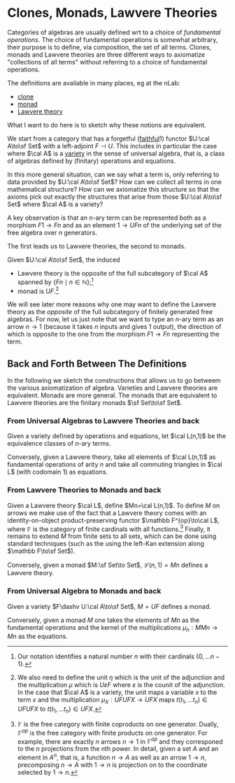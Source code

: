 # Clones, Monads, Lawvere Theories

Categories of algebras are usually defined wrt to a choice of *fundamental operations*. The choice of fundamental operations is somewhat arbitrary, their purpose is to define, via composition, the set of all terms. Clones, monads and Lawvere theories are three different ways to axiomatize "collections of all terms" without referring to a choice of fundamental operations.

The definitions are available in many places, eg at the nLab:
- [clone](https://ncatlab.org/nlab/show/clone#definition)
- [monad](https://ncatlab.org/nlab/show/monad#definition)
- [Lawvere theory](https://ncatlab.org/nlab/show/Lawvere+theory#definition)

What I want to do here is to sketch why these notions are equivalent.

We start from a category that has a forgetful ([faithful](https://ncatlab.org/nlab/show/faithful+functor)1) functor $U:\cal A\to\sf Set$ with a left-adjoint $F\dashv U$. This includes in particular the case where $\cal A$ is a [variety](https://ncatlab.org/nlab/show/variety+of+algebras#definitions) in the sense of universal algebra, that is, a class of algebras defined by (finitary) operations and equations. 

In this more general situation, can we say what a term is, only referring to data provided by $U:\cal A\to\sf Set$? How can we collect all terms in one mathematical structure? How can we axiomatize this structure so that the axioms pick out exactly the structures that arise from those $U:\cal A\to\sf Set$ where $\cal A$ is a variety?

A key observation is that an $n$-ary term can be represented both as a morphism $F1\to Fn$ and as an element $1\to UFn$ of the underlying set of the free algebra over $n$ generators. 

The first leads us to Lawvere theories, the second to monads.

Given $U:\cal A\to\sf Set$, the induced 
- Lawvere theory is the opposite of the full subcategory of $\cal A$ spanned by $\{Fn \mid n \in \mathbb N\}$;[^n]
- monad is $UF$.[^inducedMonad]

[^n]: Our notation identifies a natural number $n$ with their cardinals $\{0,\dots n-1\}$.

[^inducedMonad]: We also need to define the unit $\eta$ which is the unit of the adjunction and the multiplication $\mu$ which is $U\varepsilon F$ where $\varepsilon$ is the counit of the adjunction. In the case that $\cal A$ is a variety, the unit maps a variable $x$ to the term $x$ and the multiplication $\mu_X:UFUFX\to UFX$ maps $t(t_1,\ldots t_n) \in UFUFX$ to $t(t_1,\ldots t_n) \in UFX$.

We will see later more reasons why one may want to define the Lawvere theory as the *opposite* of the full subcategory of finitely generated free algebras. For now, let us just note that we want to type an $n$-ary term as an arrow $n\to 1$ (because it takes $n$ inputs and gives $1$ output), the direction of which is opposite to the one from the morphism $F1\to Fn$ representing the term.

## Back and Forth Between The Definitions

In the following we sketch the constructions that allows us to go betweem the various axiomatization of algebra. Varieties and Lawvere theories are equivalent. Monads are more general. The monads that are equivalent to Lawvere theories are the finitary monads $\sf Set\to\sf Set$.

### From Universal Algebras to Lawvere Theories and back

Given a variety defined by operations and equations, let $\cal L(n,1)$ be the equivalence classes of $n$-ary terms.

Conversely, given a Lawvere theory, take all elements of $\cal L(n,1)$ as fundamental operations of arity $n$ and take all commuting triangles in $\cal L$ (with codomain $1$) as equations.

### From Lawvere Theories to Monads and back

Given a Lawvere theory $\cal L$, define $Mn=\cal L(n,1)$. To define $M$ on arrows we make use of the fact that a Lawvere theory comes with an identity-on-object product-preserving functor $\mathbb F^{op}\to\cal L$, where $\mathbb F$ is the category of finite cardinals with all functions.[^mathbbF] Finally, it remains to extend $M$ from finite sets to all sets, which can be done using standard techniques (such as the using the left-Kan extension along $\mathbb F\to\sf Set$).  


[^mathbbF]: $\mathbb F$ is the free category with finite coproducts on one generator. Dually, $\mathbb F^{op}$ is the free category with finite products on one generator. For example, there are exactly $n$ arrows $n\to 1$ in $\mathbb F^{op}$ and they corresponed to the $n$ projections from the $n$th power. In detail, given a set $A$ and an element in $A^n$, that is, a function $n\to A$ as well as an arrow $1\to n$, precomposing $n\to A$ with $1\to n$ is projection on to the coordinate selected by $1\to n$.


Conversely, given a monad $M:\sf Set\to Set$, $\mathcal L(n,1)=Mn$ defines a Lawvere theory.

### From Universal Algebra to Monads and back

Given a variety $F\dashv U:\cal A\to\sf Set$, $M=UF$ defines a monad.

Conversely, given a monad $M$ one takes the elements of $Mn$ as the fundamental operations and the kernel of the multiplications $\mu_n:MMn\to Mn$ as the equations.






